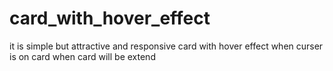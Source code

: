 # card_with_hover_effect
it is simple but attractive and responsive card with hover effect when curser is on card when card will be extend
